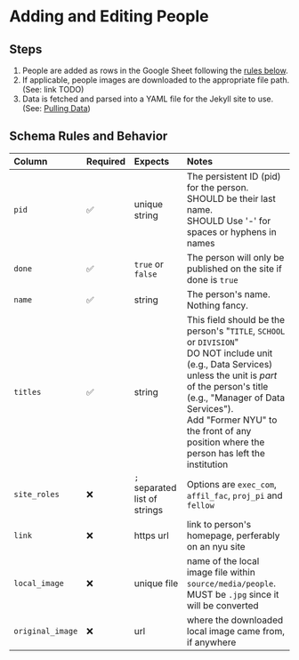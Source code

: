 # Adding and Editing People

## Steps

1. People are added as rows in the Google Sheet following the [rules below](#schema-rules-and-behavior).
2. If applicable, people images are downloaded to the appropriate file path. (See: link TODO)
3. Data is fetched and parsed into a YAML file for the Jekyll site to use. (See: [Pulling Data](pull-data-from-google-sheets.md))

## Schema Rules and Behavior

| Column           | Required | Expects                        | Notes                                                                                                                                                                                                                                                                                           |
| :--------------- | :------- | :----------------------------- | :---------------------------------------------------------------------------------------------------------------------------------------------------------------------------------------------------------------------------------------------------------------------------------------------- |
| `pid`            | ✅       | unique string                  | The persistent ID (pid) for the person.<br>SHOULD be their last name.<br>SHOULD Use '-' for spaces or hyphens in names                                                                                                                                                                          |
| `done`           | ✅       | `true` or `false`              | The person will only be published on the site if done is `true`                                                                                                                                                                                                                                 |
| `name`           | ✅       | string                         | The person's name. Nothing fancy.                                                                                                                                                                                                                                                               |
| `titles`         | ✅       | string                         | This field should be the person's "`TITLE`, `SCHOOL` or `DIVISION`"<br>DO NOT include unit (e.g., Data Services) unless the unit is _part_ of the person's title (e.g., "Manager of Data Services").<br>Add "Former NYU" to the front of any position where the person has left the institution |
| `site_roles`     | ❌       | `; ` separated list of strings | Options are `exec_com`, `affil_fac`, `proj_pi` and `fellow`                                                                                                                                                                                                                                     |
| `link`           | ❌       | https url                      | link to person's homepage, perferably on an nyu site                                                                                                                                                                                                                                            |
| `local_image`    | ❌       | unique file                    | name of the local image file within `source/media/people`.<br>MUST be `.jpg` since it will be converted                                                                                                                                                                                         |
| `original_image` | ❌       | url                            | where the downloaded local image came from, if anywhere                                                                                                                                                                                                                                         |
